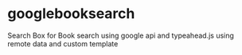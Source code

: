 googlebooksearch
================

Search Box for Book search using google api and typeahead.js using remote data and custom template
